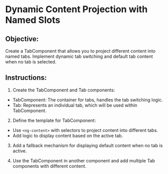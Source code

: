 # Dynamic Content Projection with Named Slots

## Objective:

Create a TabComponent that allows you to project different content into named tabs. Implement dynamic tab switching and default tab content when no tab is selected.

## Instructions:

1. Create the TabComponent and Tab components:

- TabComponent: The container for tabs, handles the tab switching logic.
- Tab: Represents an individual tab, which will be used within TabComponent.

2. Define the template for TabComponent:

- Use `<ng-content>` with selectors to project content into different tabs.
- Add logic to display content based on the active tab.

3. Add a fallback mechanism for displaying default content when no tab is active.

4. Use the TabComponent in another component and add multiple Tab components with different content.
